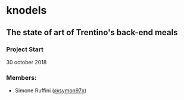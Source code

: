 # knodels
## The state of art of Trentino's back-end meals
### Project Start
30 october 2018

### Members:
- Simone Ruffini ([@symon97x](https://github.com/Symon97x))
